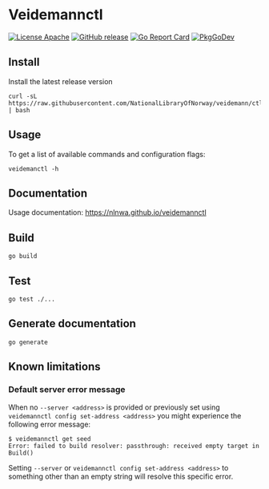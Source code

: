 # Veidemannctl

[![License Apache](https://img.shields.io/github/license/nlnwa/veidemannctl.svg)](https://github.com/NationalLibraryOfNorway/veidemann/ctl/blob/main/LICENSE)
[![GitHub release](https://img.shields.io/github/release/nlnwa/veidemannctl.svg)](https://github.com/NationalLibraryOfNorway/veidemann/ctl/releases/latest)
[![Go Report Card](https://goreportcard.com/badge/github.com/nlnwa/veidemannctl?style=flat-square)](https://goreportcard.com/report/github.com/nlnwa/veidemannctl)
[![PkgGoDev](https://pkg.go.dev/badge/github.com/nlnwa/veidemannctl)](https://pkg.go.dev/github.com/nlnwa/veidemannctl)

## Install

Install the latest release version

```console
curl -sL https://raw.githubusercontent.com/NationalLibraryOfNorway/veidemann/ctl/main/install.sh | bash
```

## Usage

To get a list of available commands and configuration flags:

```console
veidemanctl -h
```

## Documentation

Usage documentation: <https://nlnwa.github.io/veidemannctl>

## Build

```console
go build
```

## Test

```console
go test ./...
```

## Generate documentation

```console
go generate
```

## Known limitations

### Default server error message

When no `--server <address>` is provided or previously set using `veidemannctl
config set-address <address>` you might experience the following error message:

```
$ veidemannctl get seed
Error: failed to build resolver: passthrough: received empty target in Build()
```

Setting `--server` or `veidemannctl config set-address <address>` to something
other than an empty string will resolve this specific error.
